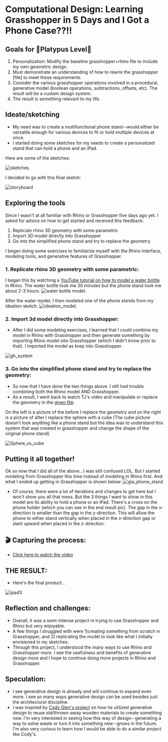 # Computational Design: Learning Grasshopper in 5 Days and I Got a Phone Case??!!

## Goals for :paw_prints:**Platypus Level**:paw_prints:
1. Personalization: Modify the baseline grasshopper+rhino file to include my own geometric design.
2. Must demonstrate an understanding of how to rewire the grasshopper [file] to meet these requirements. 
3. Consider the various grasshopper operations involved in a procedural, generative model (boolean operations, subtractions, offsets, etc). The result will be a custom design system.
4. The result is something relevant to my life.



## Ideate/sketching
- My need was to create a multifunctional phone stand--would either be versatile enough for various devices to fit or hold multiple devices at once.
- I started doing some sketches for my needs to create a personalized stand that can hold a phone and an iPad.

Here are some of the sketches: 

<img alt="sketches." src="Sketches.png">	

 I decided to go with this final sketch:

 <img alt="storyboard" src="storyboard.png">	


## Exploring the tools

Since I wasn't at all familiar with Rhino or Grasshopper five days ago yet. I asked for advice on how to get started and received this feedback:
1. Replicate rhino 3D geometry with some parametric
2. Import 3D model directly into Grasshopper
3. Go into the simplified phone stand and try to replace the geometry


I began doing some exercises to familiarize myself with the Rhino interface, modeling tools, and generative features of Grasshopper.


### 1. Replicate rhino 3D geometry with some parametric:
I began this by watching a [YouTube tutorial on how to model a water bottle](https://www.youtube.com/watch?v=pq8N4ENULIg) in Rhino. The water bottle took me 30 minutes but the phone stand took me about 2-3 hours.
<img alt="water bottle model." src="waterbottle_model.png">
 
After the water model, I then modeled one of the phone stands from my ideation sketch.
<img alt="ideation_model." src="ideation_model.png">
 


### 2. Import 3d model directly into Grasshopper:
- After I did some modeling exercises, I learned that I could combine my model in Rhino with Grasshopper and then generate something by importing Rhino model into Grasshopper (which I didn't know prior to that). I imported the model as brep into Grasshopper.

<img alt="gh_system" src="gh_system.png">

### 3. Go into the simplified phone stand and try to replace the geometry:
- So now that I have done the two things above. I still had trouble combining both the Rhino model AND Grasshopper.
- As a result, I went back to watch TJ's video and manipulate or replace the geometry in the [given file](https://github.com/Berkeley-MDes/desinv-202/releases):

On the left is a picture of the before I replace the geometry and on the right is a picture of after I replace the sphere with a cube (The cube picture doesn't look anything like a phone stand but the idea was to understand this system that was created in grasshopper and change the shape of the original phone stand).

<img alt="Sphere_vs_cube" src="sphere_vs_cube.png">


## Putting it all together!

Ok so now that I did all of the above…I was still confused LOL. But I started modeling from Grasshopper this time instead of modeling in Rhino first. And what I ended up getting in Grasshopper is shown below:
<img alt="gia_phone_stand" src="gia_phone_stand.png">

- Of course, there were a lot of iterations and changes to get here but I won't show you all that mess. But the 3 things I want to show in this model are its ability to hold a phone or an iPad. There's a cross on the phone holder (which you can see in the end result pic). The gap in the x-direction is smaller than the gap in the z-direction. This will allow the phone to either stand vertically when placed in the x-direction gap or slant upward when placed in the z-direction.


## :clapper: Capturing the process: 
- [Click here to watch the video](https://www.youtube.com/watch?v=DPourzR-N2M)


## THE RESULT:
- Here's the final product...

<img alt="ipad3" src="ipad3.JPG">

## Reflection and challenges:
- Overall, it was a semi-intense project in trying to use Grasshopper and Rhino but very enjoyable.
- A few things I struggled with were 1)creating something from scratch in Grasshopper, and 2) replicating the model to look like what I initially envisioned in my sketches.
- Through this project, I understood the many ways to use Rhino and Grasshopper more. I see the usefulness and benefits of generative design more and I hope to continue doing more projects in Rhino and Grasshopper.

## Speculation:
- I see generative design is already and will continue to expand even more. I see so many ways generative design can be used besides just the architectural discipline.
- I was inspired by [Cody Glen's project](https://www.codyglen.com/) on how he utilized generative design to reuse old/thrown-away wooden materials to create something new. I'm very interested in seeing how this way of design--generating a way to solve waste or turn it into something new--grows in the future. I'm also very curious to learn how I would be able to do a similar project like Cody's.


